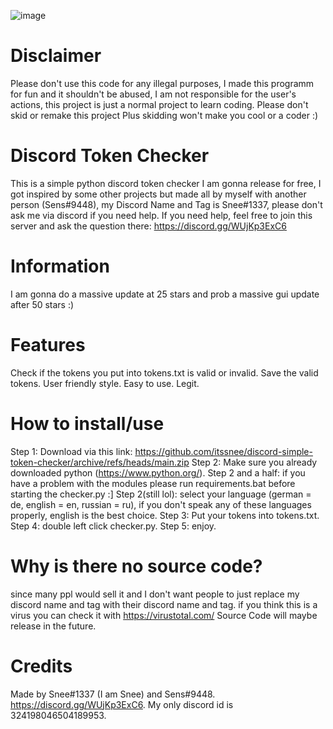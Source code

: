 ![image](https://media.discordapp.net/attachments/1023911532108709898/1050507164990582934/image.png?width=823&height=432)

# Disclaimer
Please don't use this code for any illegal purposes, I made this programm for fun and it shouldn't be abused, I am not responsible for the user's actions, this project is just a normal project to learn coding. Please don't skid or remake this project
Plus skidding won't make you cool or a coder :)

# Discord Token Checker
This is a simple python discord token checker I am gonna release for free, I got inspired by some other projects but made all by myself with another person (Sens#9448), my Discord Name and Tag is Snee#1337, please don't ask me via discord if you need help.
If you need help, feel free to join this server and ask the question there:
https://discord.gg/WUjKp3ExC6

# Information
I am gonna do a massive update at 25 stars and prob a massive gui update after 50 stars :)

# Features
Check if the tokens you put into tokens.txt is valid or invalid.
Save the valid tokens.
User friendly style.
Easy to use.
Legit.

# How to install/use
Step 1: Download via this link: https://github.com/itssnee/discord-simple-token-checker/archive/refs/heads/main.zip
Step 2: Make sure you already downloaded python (https://www.python.org/).
Step 2 and a half: if you have a problem with the modules please run requirements.bat before starting the checker.py :]
Step 2(still lol): select your language (german = de, english = en, russian = ru), if you don't speak any of these languages properly, english is the best choice.
Step 3: Put your tokens into tokens.txt.
Step 4: double left click checker.py.
Step 5: enjoy.

# Why is there no source code?
since many ppl would sell it and I don't want people to just replace my discord name and tag with their discord name and tag.
if you think this is a virus you can check it with https://virustotal.com/
Source Code will maybe release in the future.

# Credits
Made by Snee#1337 (I am Snee) and Sens#9448.
https://discord.gg/WUjKp3ExC6.
My only discord id is 324198046504189953.
